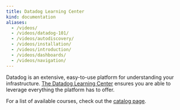 ```yaml
---
title: Datadog Learning Center
kind: documentation
aliases:
  - /videos/
  - /videos/datadog-101/
  - /videos/autodiscovery/
  - /videos/installation/
  - /videos/introduction/
  - /videos/dashboards/
  - /videos/navigation/
---
```


Datadog is an extensive, easy-to-use platform for understanding your infrastructure. [The Datadog Learning Center][1] ensures you are able to leverage everything the platform has to offer.

For a list of available courses, check out the [catalog page][1].

[1]: https://learn.datadoghq.com
